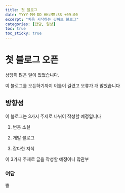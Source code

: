 ```yaml
---
title: 첫 블로그
date: YYYY-MM-DD HH:MM:SS +09:00
excerpt: "처음 시작하는 깃허브 블로그"
categories: [잡담, 일상]
toc: true
toc_sticky: true
---
```


# 첫 블로그 오픈

상당히 많은 일이 있었습니다.

이 블로그를 오픈하기까지 이틀이 걸렸고 오류가 개 많았습니다

## 방향성

이 블로그는 3가지 주제로 나뉘어 작성할 예정입니다

1. 변동 소설

2. 개발 블로그

3. 잡다한 지식

이 3가지 주제로 글을 작성할 예정이니 많관부

### 여담

뿡
